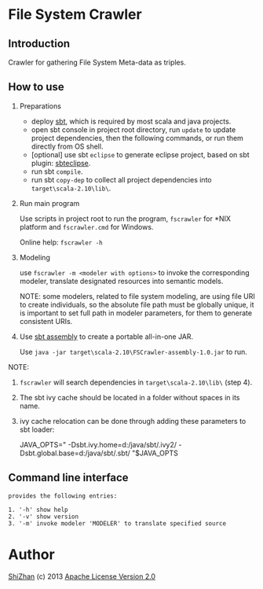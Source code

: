 File System Crawler
===================

Introduction
------------

Crawler for gathering File System Meta-data as triples.

How to use
----------

1.  Preparations

    * deploy [sbt](https://github.com/harrah/xsbt/wiki), which is required by
      most scala and java projects.
    * open sbt console in project root directory, run `update` to update
      project dependencies, then the following commands, or run them directly
      from OS shell.
    * [optional] use sbt `eclipse` to generate eclipse project, based on sbt plugin:
      [sbteclipse](https://github.com/typesafehub/sbteclipse).
    * run sbt `compile`.
    * run sbt `copy-dep` to collect all project dependencies into
      `target\scala-2.10\lib\`.

2.  Run main program

    Use scripts in project root to run the program, `fscrawler` for \*NIX platform and
    `fscrawler.cmd` for Windows.

    Online help: `fscrawler -h`

3.  Modeling

    use `fscrawler -m <modeler with options>` to invoke the corresponding modeler,
    translate designated resources into semantic models.

    NOTE: some modelers, related to file system modeling, are using file URI to create
    individuals, so the absolute file path must be globally unique, it is important to
    set full path in modeler parameters, for them to generate consistent URIs.

4.  Use [sbt assembly](https://github.com/sbt/sbt-assembly) to create a portable all-in-one JAR.

    Use `java -jar target\scala-2.10\FSCrawler-assembly-1.0.jar` to run.

NOTE:

1.  `fscrawler` will search dependencies in `target\scala-2.10\lib\` (step 4).
2.  The sbt ivy cache should be located in a folder without spaces in its name.
3.  ivy cache relocation can be done through adding these parameters to
    sbt loader:

    JAVA\_OPTS=" -Dsbt.ivy.home=d:/java/sbt/.ivy2/
    -Dsbt.global.base=d:/java/sbt/.sbt/ "\$JAVA\_OPTS

Command line interface
----------------------

    provides the following entries:

    1. '-h' show help
    2. '-v' show version
    3. '-m' invoke modeler 'MODELER' to translate specified source

Author
======

[ShiZhan](http://shizhan.github.com/) (c) 2013 [Apache License Version
2.0](http://www.apache.org/licenses/)